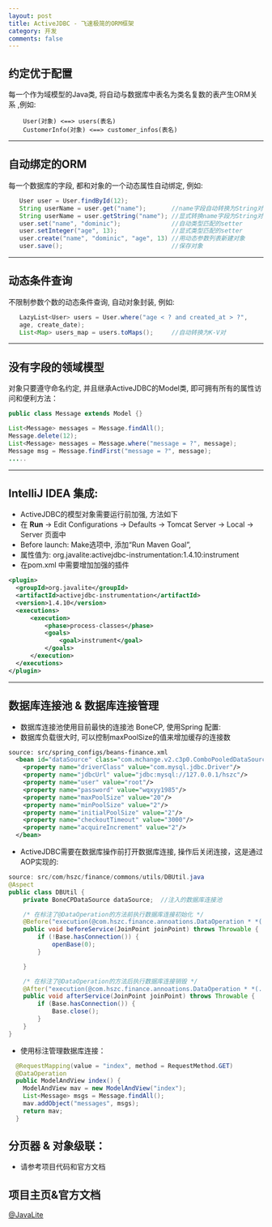 ```yaml
---
layout: post
title: ActiveJDBC - 飞速极简的ORM框架
category: 开发
comments: false
---
```



## 约定优于配置
每一个作为域模型的Java类, 将自动与数据库中表名为类名复数的表产生ORM关系
,例如:

```
    User(对象) <==> users(表名)
    CustomerInfo(对象) <==> customer_infos(表名)
```
***

## 自动绑定的ORM
每一个数据库的字段, 都和对象的一个动态属性自动绑定, 例如:

```java
   User user = User.findById(12);
   String userName = user.get("name");       //name字段自动转换为String对象
   String userName = user.getString("name"); //显式转换name字段为String对象
   user.set("name", "dominic");              //自动类型匹配的setter
   user.setInteger("age", 13);               //显式类型匹配的setter
   user.create("name", "dominic", "age", 13) //用动态参数列表新建对象
   user.save();                              //保存对象

```

---

## 动态条件查询
不限制参数个数的动态条件查询, 自动对象封装, 例如:

```java
   LazyList<User> users = User.where("age < ? and created_at > ?",
   age, create_date);
   List<Map> users_map = users.toMaps();     //自动转换为K-V对
```

***

## 没有字段的领域模型
对象只要遵守命名约定, 并且继承ActiveJDBC的Model类, 即可拥有所有的属性访问和便利方法：

```java
public class Message extends Model {}

List<Message> messages = Message.findAll();
Message.delete(12);
List<Message> messages = Message.where("message = ?", message);
Message msg = Message.findFirst("message = ?", message);
.....

```

***

## IntelliJ IDEA 集成:
* ActiveJDBC的模型对象需要运行前加强, 方法如下
* 在 **Run** -> Edit Configurations -> Defaults -> Tomcat Server -> Local -> Server 页面中
* Before launch: Make选项中, 添加“Run Maven Goal”,
* 属性值为: org.javalite:activejdbc-instrumentation:1.4.10:instrument
* 在pom.xml 中需要增加加强的插件

```xml
<plugin>
  <groupId>org.javalite</groupId>
  <artifactId>activejdbc-instrumentation</artifactId>
  <version>1.4.10</version>
  <executions>
      <execution>
          <phase>process-classes</phase>
          <goals>
              <goal>instrument</goal>
          </goals>
      </execution>
  </executions>
</plugin>
```

***
## 数据库连接池 & 数据库连接管理
* 数据库连接池使用目前最快的连接池 BoneCP, 使用Spring 配置:
* 数据库负载很大时, 可以控制maxPoolSize的值来增加缓存的连接数

```xml
source: src/spring_configs/beans-finance.xml
  <bean id="dataSource" class="com.mchange.v2.c3p0.ComboPooledDataSource">
    <property name="driverClass" value="com.mysql.jdbc.Driver"/>
    <property name="jdbcUrl" value="jdbc:mysql://127.0.0.1/hszc"/>
    <property name="user" value="root"/>
    <property name="password" value="wqxyy1985"/>
    <property name="maxPoolSize" value="20"/>
    <property name="minPoolSize" value="2"/>
    <property name="initialPoolSize" value="2"/>
    <property name="checkoutTimeout" value="3000"/>
    <property name="acquireIncrement" value="2"/>
  </bean>

```

* ActiveJDBC需要在数据库操作前打开数据库连接, 操作后关闭连接，这是通过AOP实现的:

```java
source: src/com/hszc/finance/commons/utils/DBUtil.java
@Aspect
public class DBUtil {
    private BoneCPDataSource dataSource;  //注入的数据库连接池

    /* 在标注了@DataOperation的方法前执行数据库连接初始化 */
    @Before("execution(@com.hszc.finance.annoations.DataOperation * *(..))")
    public void beforeService(JoinPoint joinPoint) throws Throwable {
        if (!Base.hasConnection()) {
            openBase(0);
        }

    }

    /* 在标注了@DataOperation的方法后执行数据库连接销毁 */
    @After("execution(@com.hszc.finance.annoations.DataOperation * *(..))")
    public void afterService(JoinPoint joinPoint) throws Throwable {
        if (Base.hasConnection()) {
            Base.close();
        }
    }
}

```


* 使用标注管理数据库连接：

```java
  @RequestMapping(value = "index", method = RequestMethod.GET)
  @DataOperation
  public ModelAndView index() {
    ModelAndView mav = new ModelAndView("index");
    List<Message> msgs = Message.findAll();
    mav.addObject("messages", msgs);
    return mav;
  }

```

## 分页器 & 对象级联：
* 请参考项目代码和官方文档



## 项目主页&官方文档
[@JavaLite](http://javalite.io/activejdbc)

